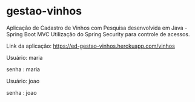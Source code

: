 # gestao-vinhos

Aplicação de Cadastro de Vinhos com Pesquisa desenvolvida em Java - Spring Boot MVC
Utilização do Spring Security para controle de acessos.

Link da aplicação: https://ed-gestao-vinhos.herokuapp.com/vinhos

Usuário: maria

senha  : maria

Usuário: joao

senha  : joao
